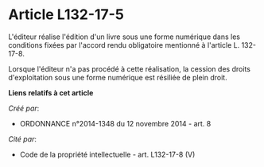 # Article L132-17-5

L'éditeur réalise l'édition d'un livre sous une forme numérique dans les conditions fixées par l'accord rendu obligatoire
mentionné à l'article L. 132-17-8.

Lorsque l'éditeur n'a pas procédé à cette réalisation, la cession des droits d'exploitation sous une forme numérique est
résiliée de plein droit.

**Liens relatifs à cet article**

_Créé par_:

  - ORDONNANCE n°2014-1348 du 12 novembre 2014 - art. 8

_Cité par_:

  - Code de la propriété intellectuelle - art. L132-17-8 (V)
